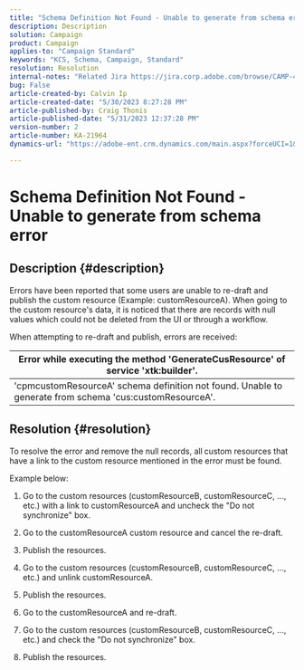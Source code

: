 ```yaml
---
title: "Schema Definition Not Found - Unable to generate from schema error"
description: Description
solution: Campaign
product: Campaign
applies-to: "Campaign Standard"
keywords: "KCS, Schema, Campaign, Standard"
resolution: Resolution
internal-notes: "Related Jira https://jira.corp.adobe.com/browse/CAMP-48246"
bug: False
article-created-by: Calvin Ip
article-created-date: "5/30/2023 8:27:28 PM"
article-published-by: Craig Thonis
article-published-date: "5/31/2023 12:37:28 PM"
version-number: 2
article-number: KA-21964
dynamics-url: "https://adobe-ent.crm.dynamics.com/main.aspx?forceUCI=1&pagetype=entityrecord&etn=knowledgearticle&id=5439f063-28ff-ed11-8f6e-6045bd006268"

---
```

# Schema Definition Not Found - Unable to generate from schema error

## Description {#description}


Errors have been reported that some users are unable to re-draft and publish the custom resource (Example: customResourceA). When going to the custom resource's data, it is noticed that there are records with null values which could not be deleted from the UI or through a workflow.



When attempting to re-draft and publish, errors are received:


| Error while executing the method 'GenerateCusResource' of service 'xtk:builder'. |
| --- |
| 'cpmcustomResourceA' schema definition not found. Unable to generate from schema 'cus:customResourceA'. |





## Resolution {#resolution}


To resolve the error and remove the null records, all<b> </b>custom resources that have a link to the custom resource mentioned in the error must be found.

Example below:

1) Go to the custom resources (customResourceB, customResourceC, ..., etc.) with a link to customResourceA and uncheck the "Do not synchronize" box.

2) Go to the customResourceA custom resource and cancel the re-draft.

3) Publish the resources.

4) Go to the custom resources (customResourceB, customResourceC, ..., etc.) and unlink customResourceA.

5) Publish the resources.

6) Go to the customResourceA and re-draft.

7) Go to the custom resources (customResourceB, customResourceC, ..., etc.) and check the "Do not synchronize" box.

8) Publish the resources.
